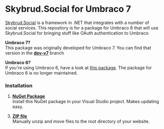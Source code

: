 Skybrud.Social for Umbraco 7
============================
[Skybrud.Social](https://github.com/abjerner/Skybrud.Social) is a framework in .NET that integrates with a number of social services. This repository is for a package for Umbraco 8 that will use Skybrud.Social for bringing stuff like OAuth authentication to Umbraco.

**Umbraco 7?**  
This package was originally developed for Umbraco 7. You can find that version in the [**dev-v7**](https://github.com/abjerner/Skybrud.Social.Umbraco/blob/dev-v7/README.md) branch

**Umbraco 6?**  
If you're using Umbraco 6, have a look at [this package](https://github.com/abjerner/Skybrud.Social-for-Umbraco). The package for Umbraco 6 is no longer maintained.

### Installation

1. [**NuGet Package**][NuGetPackageUrl]  
Install this NuGet package in your Visual Studio project. Makes updating easy.

<!--2. [**Umbraco package**][UmbracoPackageUrl]  
Install this Umbraco package via the developer section in Umbraco.-->

3. [**ZIP file**][GitHubReleaseUrl]  
Manually unzip and move files to the root directory of your website.

<!--### Documentation

1. [**Umbraco 7** at social.skybrud.dk](http://social.skybrud.dk/umbraco-package/umbraco-7/)-->



[NuGetPackageUrl]: https://www.nuget.org/packages/Skybrud.Social.Umbraco
[UmbracoPackageUrl]: http://our.umbraco.org/projects/website-utilities/skybrudsocial-for-umbraco-7
[GitHubReleaseUrl]: https://github.com/abjerner/Skybrud.Social.Umbraco/releases/latest
[TwitterIntent]: https://twitter.com/intent/tweet?screen_name=abjerner&text=Hey%20there.%20If%20I%27ll%20give%20you%20my%20first%20born,%20will%20you...
[OurNewTopic]: http://our.umbraco.org/projects/website-utilities/skybrudsocial-for-umbraco-7/general-discussion




